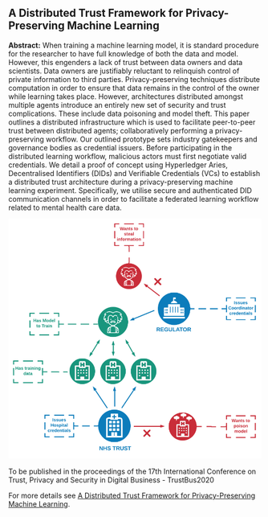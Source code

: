 ## A Distributed Trust Framework for Privacy-Preserving Machine Learning

**Abstract:** When training a machine learning model, it is standard procedure for the researcher to have full knowledge of both the data and model. However, this engenders a lack of trust between data owners and data scientists. Data owners are justifiably reluctant to relinquish control of private information to third parties. Privacy-preserving techniques distribute computation in order to ensure that data remains in the control of the owner while learning takes place. However, architectures distributed amongst multiple agents introduce an entirely new set of security and trust complications. These include data poisoning and model theft. This paper outlines a distributed infrastructure which is used to facilitate peer-to-peer trust between distributed agents; collaboratively performing a privacy-preserving workflow. Our outlined prototype sets industry gatekeepers and governance bodies as credential issuers. Before participating in the distributed learning workflow, malicious actors must first negotiate valid credentials. We detail a proof of concept using Hyperledger Aries, Decentralised Identifiers (DIDs) and Verifiable Credentials (VCs) to establish a distributed trust architecture during a privacy-preserving machine learning experiment. Specifically, we utilise secure and authenticated DID communication channels in order to facilitate a federated learning workflow related to mental health care data.

<!-- ### 1. Suggest hypotheses about the causes of observed phenomena

Sed ut perspiciatis unde omnis iste natus error sit voluptatem accusantium doloremque laudantium, totam rem aperiam, eaque ipsa quae ab illo inventore veritatis et quasi architecto beatae vitae dicta sunt explicabo. 

```javascript
if (isAwesome){
  return true
}
```

### 2. Assess assumptions on which statistical inference will be based

```javascript
if (isAwesome){
  return true
}
```

### 3. Support the selection of appropriate statistical tools and techniques -->

<img src="images/Distributed_PPML.png?raw=true"/>

<!-- ### 4. Provide a basis for further data collection through surveys or experiments

Sed ut perspiciatis unde omnis iste natus error sit voluptatem accusantium doloremque laudantium, totam rem aperiam, eaque ipsa quae ab illo inventore veritatis et quasi architecto beatae vitae dicta sunt explicabo.  -->

To be published in the proceedings of the 17th International Conference on Trust, Privacy and Security in Digital Business - TrustBus2020

For more details see [A Distributed Trust Framework for Privacy-Preserving Machine Learning](https://arxiv.org/abs/2006.02456).
